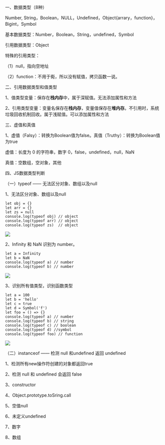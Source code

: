 一、数据类型（8种）

Number, String，Boolean，NULL，Undefined，Object{arrary，function}，Bigint，Symbol

基本数据类型：Number，Boolean，String，undefined，Symbol

引用数据类型：Object

特殊的引用类型：

（1）null，指向空地址

（2）function：不用于鵆，所以没有赋值，拷贝函数一说。

二、引用数据类型和值类型

1、值类型变量：保存在**栈内存**中，属于深赋值。无法添加属性和方法

2、引用类型变量：变量名保存在**栈内存**，变量值保存在**堆内存**。不引用时，系统垃圾回收机制回收。属于浅赋值。可以添加属性和方法

三、虚值和真值

1、虚值（Falsy）：转换为Boolean值为false。真值（Truthy）：转换为Boolean值为true

虚值：长度为 0 的字符串，数字 0，false，undefined，null，NaN

真值：空数组，空对象，其他

四、JS数据类型判断

（一）typeof ——  无法区分对象、数组以及null

1、无法区分对象、数组以及null

```
let obj = {}
let arr = {}
let zs = null
console.log(typeof obj) // object
console.log(typeof arr) // object
console.log(typeof zs)  // object
```

![](E:\Learn\note\剑指offer\img\2022-09-21-10-50-57-image.png)

2、Infinity 和 NaN 识别为 number。

```
let a = Infinity
let b = NaN
console.log(typeof a) // number
console.log(typeof b) // number
```

![](E:\Learn\note\剑指offer\img\2022-09-21-10-53-25-image.png)

3、识别所有值类型，识别函数类型

```
let a = 100
let b = 'hello'
let c = true
let d = Symbol('f')
let foo = () => {}
console.log(typeof a) // number
console.log(typeof b) // string
console.log(typeof c) // boolean
console.log(typeof d) //symbol
console.log(typeof foo) // function
```

![](E:\Learn\note\剑指offer\img\2022-09-21-10-59-36-image.png)

（二）instanceof  ——  检测 null 和undefined 返回  undefined

1、检测所有new操作符创建的对象都返回true

2、检测  null  和  undefined  会返回  false

3、constructor

4、Object.prototype.toSring.call

5、空值null

6、未定义undefined

7、数字

8、数组
